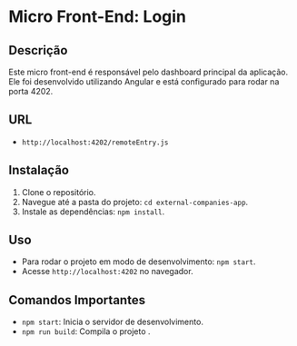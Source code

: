 # Micro Front-End: Login

## Descrição
Este micro front-end é responsável pelo dashboard principal da aplicação. Ele foi desenvolvido utilizando Angular e está configurado para rodar na porta 4202.

## URL
- `http://localhost:4202/remoteEntry.js`

## Instalação
1. Clone o repositório.
2. Navegue até a pasta do projeto: `cd external-companies-app`.
3. Instale as dependências: `npm install`.

## Uso
- Para rodar o projeto em modo de desenvolvimento: `npm start`.
- Acesse `http://localhost:4202` no navegador.

## Comandos Importantes
- `npm start`: Inicia o servidor de desenvolvimento.
- `npm run build`: Compila o projeto .
